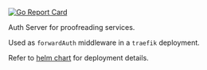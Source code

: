 [![Go Report Card](https://goreportcard.com/badge/github.com/ZettaAI/auth-server)](https://goreportcard.com/report/github.com/ZettaAI/auth-server)

Auth Server for proofreading services.

Used as `forwardAuth` middleware in a `traefik` deployment.

Refer to [helm chart](http://zetta.ai/helm-charts/charts/auth-server/) for deployment details.
